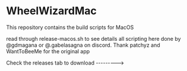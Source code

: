 # WheelWizardMac
This repository contains the build scripts for MacOS

read through release-macos.sh to see details
all scripting here done by @gdmagana or @.gabelasagna on discord. Thank patchyz and WantToBeeMe for the original app

Check the releases tab to download
--------->
